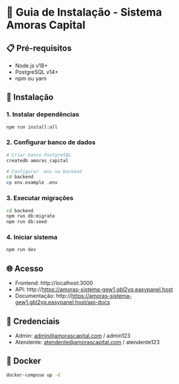 # 🚀 Guia de Instalação - Sistema Amoras Capital

## 📋 Pré-requisitos
- Node.js v18+
- PostgreSQL v14+
- npm ou yarn

## 🔧 Instalação

### 1. Instalar dependências
```bash
npm run install:all
```

### 2. Configurar banco de dados
```bash
# Criar banco PostgreSQL
createdb amoras_capital

# Configurar .env no backend
cd backend
cp env.example .env
```

### 3. Executar migrações
```bash
cd backend
npm run db:migrate
npm run db:seed
```

### 4. Iniciar sistema
```bash
npm run dev
```

## 🌐 Acesso
- Frontend: http://localhost:3000
- API: http://https://amoras-sistema-gew1.gbl2yq.easypanel.host
- Documentação: http://https://amoras-sistema-gew1.gbl2yq.easypanel.host/api-docs

## 👤 Credenciais
- Admin: admin@amorascapital.com / admin123
- Atendente: atendente@amorascapital.com / atendente123

## 🐳 Docker
```bash
docker-compose up -d
``` 